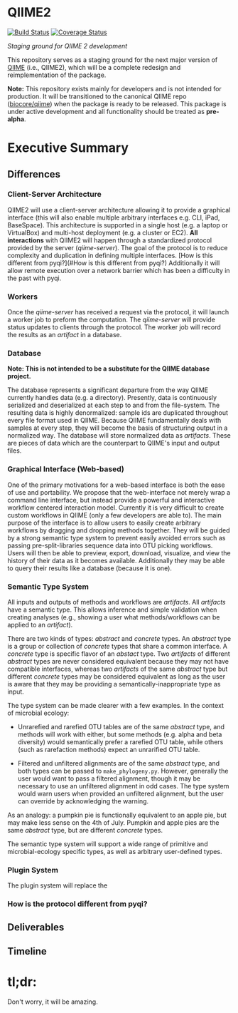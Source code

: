 QIIME2
======

[![Build Status](https://travis-ci.org/biocore/metoo.png?branch=master)](https://travis-ci.org/biocore/metoo) [![Coverage Status](https://coveralls.io/repos/biocore/metoo/badge.png)](https://coveralls.io/r/biocore/metoo)

*Staging ground for QIIME 2 development*

This repository serves as a staging ground for the next major version of
[QIIME](http://qiime.org/) (i.e., QIIME2), which will be a complete redesign
and reimplementation of the package.

**Note:** This repository exists mainly for developers and is not intended for
production. It will be transitioned to the canonical QIIME repo
([biocore/qiime](https://github.com/biocore/qiime)) when the package is ready
to be released. This package is under active development and all functionality
should be treated as **pre-alpha**.

# Executive Summary


## Differences

### Client-Server Architecture
QIIME2 will use a client-server architecture allowing it to provide a graphical
interface (this will also enable multiple arbitrary interfaces e.g. CLI, iPad, BaseSpace).
This architecture is supported in a single host (e.g. a laptop or VirtualBox) and multi-host deployment (e.g. a cluster or EC2).
**All interactions** with QIIME2 will happen through a standardized protocol provided by the server (_qiime-server_).
The goal of the protocol is to reduce complexity and duplication in defining multiple interfaces. [How is this different from pyqi?](#How is this different from pyqi?)
Additionally it will allow remote execution over a network barrier which has been a difficulty in the past with pyqi.

### Workers
Once the _qiime-server_ has received a request via the protocol, it will launch a worker job
to preform the computation. The _qiime-server_ will provide status updates to clients through the protocol.
The worker job will record the results as an _artifact_ in a database.

### Database
**Note: This is not intended to be a substitute for the QIIME database project.**

The database represents a significant departure from the way QIIME currently handles
data (e.g. a directory).  Presently, data is continuously serialized and deserialized
at each step to and from the file-system. The resulting data is highly denormalized:
sample ids are duplicated throughout every file format used in QIIME. Because
QIIME fundamentally deals with samples at every step, they will become the basis
of structuring output in a normalized way. The database will store normalized data
as _artifacts_. These are pieces of data which are the counterpart to QIIME's
input and output files.

### Graphical Interface (Web-based)
One of the primary motivations for a web-based interface is both the ease of use
and portability. We propose that the web-interface not merely wrap a command line interface, but
instead provide a powerful and interactive workflow centered interaction model.
Currently it is very difficult to create custom workflows in QIIME (only a few developers are able to).
The main purpose of the interface is to allow users to easily create arbitrary workflows
by dragging and dropping methods together. They will be guided by a strong
semantic type system to prevent easily avoided errors such as passing
pre-split-libraries sequence data into OTU picking workflows.
Users will then be able to preview, export, download, visualize, and view the history of their data as it becomes available.
Additionally they may be able to query their results like a database (because it is one).

### Semantic Type System
All inputs and outputs of methods and workflows are _artifacts_. All
_artifacts_ have a semantic type. This allows inference and simple
validation when creating analyses (e.g., showing a user what methods/workflows
can be applied to an _artifact_).

There are two kinds of types: _abstract_ and _concrete_ types. An _abstract_
type is a group or collection of _concrete_ types that share a common interface.
A _concrete_ type is specific flavor of an _abstact_ type. Two _artifacts_ of
different _abstract_ types are never considered equivalent because they may not
have compatible interfaces, whereas two _artifacts_ of the same _abstract_ type
but different _concrete_ types may be considered equivalent as long as the user
is aware that they may be providing a semantically-inappropriate type as input.

The type system can be made clearer with a few examples. In the context of
microbial ecology:

- Unrarefied and rarefied OTU tables are of the same _abstract_ type, and
methods will work with either, but some methods (e.g. alpha and beta diversity)
would semantically prefer a rarefied OTU table, while others (such as
rarefaction methods) expect an unrarified OTU table.

- Filtered and unfiltered alignments are of the same _abstract_ type, and both
types can be passed to `make_phylogeny.py`. However, generally the user would
want to pass a filtered alignment, though it may be necessary to use an
unfiltered alignment in odd cases. The type system would warn users when
provided an unfiltered alignment, but the user can override by acknowledging
the warning.

As an analogy: a pumpkin pie is functionally equivalent to an apple pie, but
may make less sense on the 4th of July. Pumpkin and apple pies are the same
_abstract_ type, but are different _concrete_ types.

The semantic type system will support a wide range of primitive and
microbial-ecology specific types, as well as arbitrary user-defined types.

### Plugin System
The plugin system will replace the 

### How is the protocol different from pyqi?


## Deliverables


## Timeline


# tl;dr:
Don't worry, it will be amazing.
